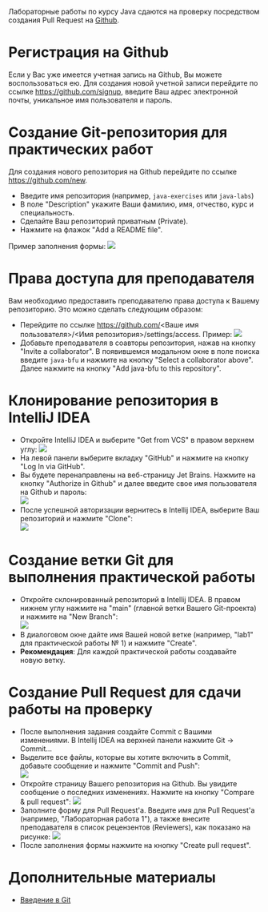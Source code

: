 Лабораторные работы по курсу Java сдаются на проверку посредством создания Pull Request на [Github](https://github.com/).

# Регистрация на Github

Если у Вас уже имеется учетная запись на Github, Вы можете воспользоваться ею.
Для создания новой учетной записи перейдите по ссылке https://github.com/signup, введите Ваш адрес электронной почты, уникальное имя пользователя и пароль.

# Создание Git-репозитория для практических работ

Для создания нового репозитория на Github перейдите по ссылке https://github.com/new.
* Введите имя репозитория (например, ```java-exercises``` или ```java-labs```)
* В поле "Description" укажите Ваши фамилию, имя, отчество, курс и специальность.
* Сделайте Ваш репозиторий приватным (Private).
* Нажмите на флажок "Add a README file".

Пример заполнения формы:
![](../img/Github_Repo.png)

# Права доступа для преподавателя

Вам необходимо предоставить преподавателю права доступа к Вашему репозиторию. Это можно сделать следующим образом:

* Перейдите по ссылке https://github.com/<Ваше имя пользователя>/<Имя репозитория>/settings/access. Пример:
![](../img/Github_Access.png)
* Добавьте преподавателя в соавторы репозитория, нажав на кнопку "Invite a collaborator". В появившемся модальном окне в поле поиска введите ```java-bfu``` и нажмите на кнопку "Select a collaborator above". Далее нажмите на кнопку "Add java-bfu to this repository".

# Клонирование репозитория в IntelliJ IDEA

* Откройте IntelliJ IDEA и выберите "Get from VCS" в правом верхнем углу:
![](../img/IntelliJ_Get_from_VCS.png)
* На левой панели выберите вкладку "GitHub" и нажмите на кнопку "Log In via GitHub".
* Вы будете перенаправлены на веб-страницу Jet Brains. Нажмите на кнопку "Authorize in Github" и далее введите свое имя пользователя на Github и пароль:  
![](../img/JetBrains_Github.png)
* После успешной авторизации вернитесь в Intellij IDEA, выберите Ваш репозиторий и нажмите "Clone":  
![](../img/Clone_Repo.png)

# Создание ветки Git для выполнения практической работы
* Откройте склонированный репозиторий в Intellij IDEA. В правом нижнем углу нажмите на "main" (главной ветки Вашего Git-проекта) и нажмите на "New Branch":  
![](../img/New_Git_Branch.png)
* В диалоговом окне дайте имя Вашей новой ветке (например, "lab1" для практической работы № 1) и нажмите "Create".
* **Рекомендация**: Для каждой практической работы создавайте новую ветку.

# Создание Pull Request для сдачи работы на проверку
* После выполнения задания создайте Commit с Вашими изменениями. В Intellij IDEA на верхней панели нажмите Git -> Commit...
* Выделите все файлы, которые вы хотите включить в Commit, добавьте сообщение и нажмите "Commit and Push":  
  ![](../img/Commit.png)
* Откройте страницу Вашего репозитория на Github. Вы увидите сообщение о последних изменениях. Нажмите на кнопку "Compare & pull request":
  ![](../img/Create_PR.png)
* Заполните форму для Pull Request'a. Введите имя для Pull Request'a (например, "Лабораторная работа 1"), а также внесите преподавателя в список рецензентов (Reviewers), как показано на рисунке:
  ![](../img/PR_details.png)
* После заполнения формы нажмите на кнопку "Create pull request".

# Дополнительные материалы

* [Введение в Git](https://habr.com/ru/post/472600/)
